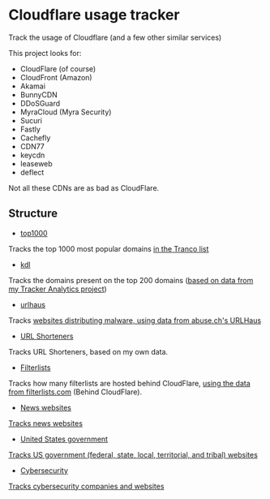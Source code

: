 # Cloudflare usage tracker
Track the usage of Cloudflare (and a few other similar services)

This project looks for:
- CloudFlare (of course)
- CloudFront (Amazon)
- Akamai
- BunnyCDN
- DDoSGuard
- MyraCloud (Myra Security)
- Sucuri
- Fastly
- Cachefly
- CDN77
- keycdn
- leaseweb
- deflect

Not all these CDNs are as bad as CloudFlare.

## Structure
- [top1000](./top1000/report.md)

Tracks the top 1000 most popular domains [in the Tranco list](https://tranco-list.eu/)
- [kdl](./kdl/report.md)

Tracks the domains present on the top 200 domains ([based on data from my Tracker Analytics project](https://github.com/iam-py-test/tracker_analytics/))
- [urlhaus](./urlhaus/report.md)

Tracks [websites distributing malware, using data from abuse.ch's URLHaus](https://urlhaus.abuse.ch/)
- [URL Shorteners](./urlshort/report.md)

Tracks URL Shorteners, based on my own data.
- [Filterlists](./filterlists/report.md)

Tracks how many filterlists are hosted behind CloudFlare, [using the data from filterlists.com](https://filterlists.com/) (Behind CloudFlare).

- [News websites](./news_websites/report.md)

[Tracks news websites](./data/news.txt)

- [United States government](./us_gov/report.md)

[Tracks US government (federal, state, local, territorial, and tribal) websites](./data/usgov.txt)

- [Cybersecurity](./security/report.md)

[Tracks cybersecurity companies and websites](./data/security.txt)
